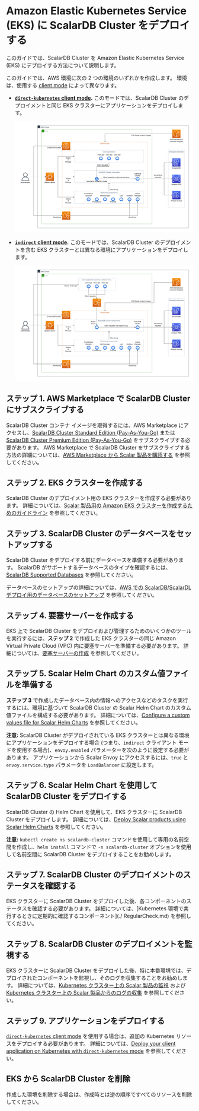 # Amazon Elastic Kubernetes Service (EKS) に ScalarDB Cluster をデプロイする

このガイドでは、ScalarDB Cluster を Amazon Elastic Kubernetes Service (EKS) にデプロイする方法について説明します。

このガイドでは、AWS 環境に次の 2 つの環境のいずれかを作成します。 環境は、使用する [client mode](https://github.com/scalar-labs/scalardb-cluster/blob/main/docs/developer-guide-for-scalardb-cluster-with-java-api.md#client-modes) によって異なります。

* **[`direct-kubernetes` client mode](https://github.com/scalar-labs/scalardb-cluster/blob/main/docs/developer-guide-for-scalardb-cluster-with-java-api.md#direct-kubernetes-client-mode).** このモードでは、ScalarDB Cluster のデプロイメントと同じ EKS クラスターにアプリケーションをデプロイします。

  ![image](./images/png/EKS_ScalarDB_Cluster_Direct_Kubernetes_Mode.drawio.png)  

* **[`indirect` client mode](https://github.com/scalar-labs/scalardb-cluster/blob/main/docs/developer-guide-for-scalardb-cluster-with-java-api.md#indirect-client-mode).** このモードでは、ScalarDB Cluster のデプロイメントを含む EKS クラスターとは異なる環境にアプリケーションをデプロイします。

  ![image](./images/png/EKS_ScalarDB_Cluster_Indirect_Mode.drawio.png)

## ステップ 1. AWS Marketplace で ScalarDB Cluster にサブスクライブする

ScalarDB Cluster コンテナ イメージを取得するには、AWS Marketplace にアクセスし、[ScalarDB Cluster Standard Edition (Pay-As-You-Go)](https://aws.amazon.com/marketplace/pp/prodview-jx6qxatkxuwm4) または [ScalarDB Cluster Premium Edition (Pay-As-You-Go)](https://aws.amazon.com/marketplace/pp/prodview-djqw3zk6dwyk6) をサブスクライブする必要があります。 AWS Marketplace で ScalarDB Cluster をサブスクライブする方法の詳細については、[AWS Marketplace から Scalar 製品を購読する](AwsMarketplaceGuide.md#aws-marketplace-から-scalar-製品を購読する) を参照してください。

## ステップ 2. EKS クラスターを作成する

ScalarDB Cluster のデプロイメント用の EKS クラスターを作成する必要があります。 詳細については、[Scalar 製品用の Amazon EKS クラスターを作成するためのガイドライン](CreateEKSClusterForScalarProducts.md) を参照してください。

## ステップ 3. ScalarDB Cluster のデータベースをセットアップする

ScalarDB Cluster をデプロイする前にデータベースを準備する必要があります。 ScalarDB がサポートするデータベースのタイプを確認するには、[ScalarDB Supported Databases](https://github.com/scalar-labs/scalardb/blob/master/docs/scalardb-supported-databases.md) を参照してください。

データベースのセットアップの詳細については、[AWS での ScalarDB/ScalarDL デプロイ用のデータベースのセットアップ](SetupDatabaseForAWS.md) を参照してください。

## ステップ 4. 要塞サーバーを作成する

EKS 上で ScalarDB Cluster をデプロイおよび管理するためのいくつかのツールを実行するには、**ステップ 2** で作成した EKS クラスターの同じ Amazon Virtual Private Cloud (VPC) 内に要塞サーバーを準備する必要があります。 詳細については、[要塞サーバーの作成](CreateBastionServer.md) を参照してください。

## ステップ 5. Scalar Helm Chart のカスタム値ファイルを準備する

**ステップ 3** で作成したデータベース内の情報へのアクセスなどのタスクを実行するには、環境に基づいて ScalarDB Cluster の Scalar Helm Chart のカスタム値ファイルを構成する必要があります。 詳細については、[Configure a custom values file for Scalar Helm Charts](https://github.com/scalar-labs/helm-charts/blob/main/docs/configure-custom-values-file.md) を参照してください。

**注意:** ScalarDB Cluster がデプロイされている EKS クラスターとは異なる環境にアプリケーションをデプロイする場合 (つまり、`indirect` クライアント モードを使用する場合)、`envoy.enabled` パラメーターを次のように設定する必要があります。 アプリケーションから Scalar Envoy にアクセスするには、`true` と `envoy.service.type` パラメータを `LoadBalancer` に設定します。

## ステップ 6. Scalar Helm Chart を使用して ScalarDB Cluster をデプロイする

ScalarDB Cluster の Helm Chart を使用して、EKS クラスターに ScalarDB Cluster をデプロイします。 詳細については、[Deploy Scalar products using Scalar Helm Charts](https://github.com/scalar-labs/helm-charts/blob/main/docs/how-to-deploy-scalar-products.md) を参照してください。

**注意:** `kubectl create ns scalardb-cluster` コマンドを使用して専用の名前空間を作成し、`helm install` コマンドで `-n scalardb-cluster` オプションを使用して名前空間に ScalarDB Cluster をデプロイすることをお勧めします。

## ステップ 7. ScalarDB Cluster のデプロイメントのステータスを確認する

EKS クラスターに ScalarDB Cluster をデプロイした後、各コンポーネントのステータスを確認する必要があります。 詳細については、[Kubernetes 環境で実行するときに定期的に確認するコンポーネント](./ RegularCheck.md) を参照してください。

## ステップ 8. ScalarDB Cluster のデプロイメントを監視する

EKS クラスターに ScalarDB Cluster をデプロイした後、特に本番環境では、デプロイされたコンポーネントを監視し、そのログを収集することをお勧めします。 詳細については、[Kubernetes クラスター上の Scalar 製品の監視](K8sMonitorGuide.md) および [Kubernetes クラスター上の Scalar 製品からのログの収集](K8sLogCollectionGuide.md) を参照してください。

## ステップ 9. アプリケーションをデプロイする

[`direct-kubernetes` client mode](https://github.com/scalar-labs/scalardb-cluster/blob/main/docs/developer-guide-for-scalardb-cluster-with-java-api.md#direct-kubernetes-client-mode) を使用する場合は、追加の Kubernetes リソースをデプロイする必要があります。 詳細については、[Deploy your client application on Kubernetes with `direct-kubernetes` mode](https://github.com/scalar-labs/helm-charts/blob/main/docs/how-to-deploy-scalardb-cluster.md#deploy-your-client-application-on-kubernetes-with-direct-kubernetes-mode) を参照してください。

## EKS から ScalarDB Cluster を削除

作成した環境を削除する場合は、作成時とは逆の順序ですべてのリソースを削除してください。
